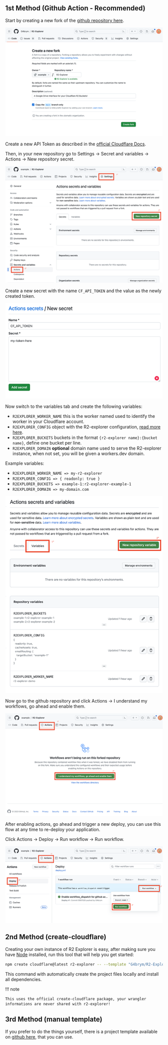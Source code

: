 ## 1st Method (Github Action - Recommended)

Start by creating a new fork of the [github repository here](https://github.com/G4brym/R2-Explorer/fork).

![Fork](../assets/github-action/fork.png)

Create a new API Token as described in the [official Cloudflare Docs](https://developers.cloudflare.com/workers/wrangler/migration/v1-to-v2/wrangler-legacy/authentication/#api-token).

Then, in your new repository go to Settings -> Secret and variables -> Actions -> New repository secret.

![new secret](../assets/github-action/new-secret.png)

Create a new secret with the name `CF_API_TOKEN` and the value as the newly created token.

![add cf token](../assets/github-action/add-cf-token.png)

Now switch to the variables tab and create the following variables:

- `R2EXPLORER_WORKER_NAME` this is the worker named used to identify the worker in your Cloudflare account.
- `R2EXPLORER_CONFIG` object with the R2-explorer configuration, [read more here](./configuration.md).
- `R2EXPLORER_BUCKETS` buckets in the format `{r2-explorer name}:{bucket name}`, define one bucket per line.
- `R2EXPLORER_DOMAIN` **optional** domain name used to serve the R2-explorer instance, when not set, you will be given a workers.dev domain.


Example variables:

- `R2EXPLORER_WORKER_NAME => my-r2-explorer`
- `R2EXPLORER_CONFIG => { readonly: true }`
- `R2EXPLORER_BUCKETS => example-1:r2-explorer-example-1`
- `R2EXPLORER_DOMAIN => my-domain.com`


![add variables](../assets/github-action/add-variables.png)


Now go to the github repository and click Actions -> I understand my workflows, go ahead and enable them.

![enable actions](../assets/github-action/enable-actions.png)


After enabling actions, go ahead and trigger a new deploy, you can use this flow at any time to re-deploy
your application.

Click Actions -> Deploy -> Run workflow -> Run workflow.

![trigger update](../assets/github-action/trigger-update.png)


## 2nd Method (create-cloudflare)

Creating your own instance of R2 Explorer is easy, after making sure you have [Node](https://nodejs.org) installed,
run this tool that will help you get started:

```bash
npm create cloudflare@latest r2-explorer -- --template "G4brym/R2-Explorer/template"
```

This command with automatically create the project files locally and install all dependencies.


!!! note

    This uses the official create-cloudflare package, your wrangler informations are never shared with r2-explorer!


## 3rd Method (manual template)

If you prefer to do the things yourself, there is a project template available on
[github here](https://github.com/G4brym/R2-Explorer/tree/main/template), that you can use.
